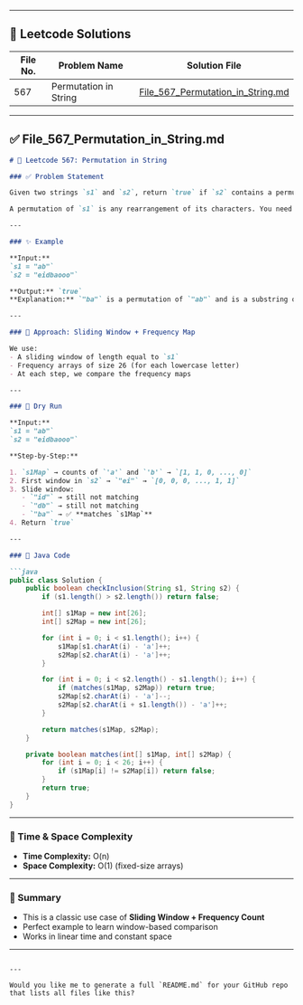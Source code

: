 



---

## 📁 Leetcode Solutions

| File No. | Problem Name          | Solution File                                                                |
| -------- | --------------------- | ---------------------------------------------------------------------------- |
| 567      | Permutation in String | [File\_567\_Permutation\_in\_String.md](./File_567_Permutation_in_String.md) |

---

## ✅ File\_567\_Permutation\_in\_String.md

````markdown
# 🔢 Leetcode 567: Permutation in String

### ✅ Problem Statement

Given two strings `s1` and `s2`, return `true` if `s2` contains a permutation of `s1`, or `false` otherwise.

A permutation of `s1` is any rearrangement of its characters. You need to check if any substring of `s2` has the same character counts as `s1`.

---

### ✨ Example

**Input:**  
`s1 = "ab"`  
`s2 = "eidbaooo"`

**Output:** `true`  
**Explanation:** `"ba"` is a permutation of `"ab"` and is a substring of `s2`.

---

### 🚀 Approach: Sliding Window + Frequency Map

We use:
- A sliding window of length equal to `s1`
- Frequency arrays of size 26 (for each lowercase letter)
- At each step, we compare the frequency maps

---

### 🧠 Dry Run

**Input:**  
`s1 = "ab"`  
`s2 = "eidbaooo"`

**Step-by-Step:**

1. `s1Map` → counts of `'a'` and `'b'` → `[1, 1, 0, ..., 0]`
2. First window in `s2` → `"ei"` → `[0, 0, 0, ..., 1, 1]`
3. Slide window:
   - `"id"` → still not matching
   - `"db"` → still not matching
   - `"ba"` → ✅ **matches `s1Map`**
4. Return `true`

---

### 🧾 Java Code

```java
public class Solution {
    public boolean checkInclusion(String s1, String s2) {
        if (s1.length() > s2.length()) return false;

        int[] s1Map = new int[26];
        int[] s2Map = new int[26];

        for (int i = 0; i < s1.length(); i++) {
            s1Map[s1.charAt(i) - 'a']++;
            s2Map[s2.charAt(i) - 'a']++;
        }

        for (int i = 0; i < s2.length() - s1.length(); i++) {
            if (matches(s1Map, s2Map)) return true;
            s2Map[s2.charAt(i) - 'a']--;
            s2Map[s2.charAt(i + s1.length()) - 'a']++;
        }

        return matches(s1Map, s2Map);
    }

    private boolean matches(int[] s1Map, int[] s2Map) {
        for (int i = 0; i < 26; i++) {
            if (s1Map[i] != s2Map[i]) return false;
        }
        return true;
    }
}
````

---

### 🧠 Time & Space Complexity

* **Time Complexity:** O(n)
* **Space Complexity:** O(1) (fixed-size arrays)

---

### 🎯 Summary

* This is a classic use case of **Sliding Window + Frequency Count**
* Perfect example to learn window-based comparison
* Works in linear time and constant space

---


```

---

Would you like me to generate a full `README.md` for your GitHub repo that lists all files like this?
```
